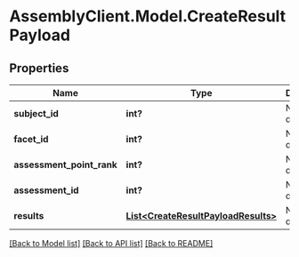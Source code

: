 # AssemblyClient.Model.CreateResultPayload
## Properties

Name | Type | Description | Notes
------------ | ------------- | ------------- | -------------
**subject_id** | **int?** | No description | [optional] 
**facet_id** | **int?** | No description | [optional] 
**assessment_point_rank** | **int?** | No description | [optional] 
**assessment_id** | **int?** | No description | [optional] 
**results** | [**List&lt;CreateResultPayloadResults&gt;**](CreateResultPayloadResults.md) | No description | [optional] 

[[Back to Model list]](../README.md#documentation-for-models) [[Back to API list]](../README.md#documentation-for-api-endpoints) [[Back to README]](../README.md)


